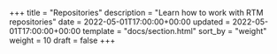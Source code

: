 +++
title = "Repositories"
description = "Learn how to work with RTM repositories"
date = 2022-05-01T17:00:00+00:00
updated = 2022-05-01T17:00:00+00:00
template = "docs/section.html"
sort_by = "weight"
weight = 10
draft = false
+++
